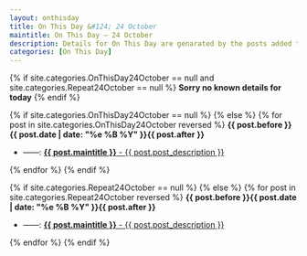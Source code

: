 ```yaml
---
layout: onthisday
title: On This Day &#124; 24 October
maintitle: On This Day — 24 October
description: Details for On This Day are genarated by the posts added to the website so the content is subject to changes/updates over time.
categories: [On This Day]
---
```


{% if site.categories.OnThisDay24October == null and site.categories.Repeat24October == null %}
<strong>Sorry no known details for today</strong>
{% endif %}

{% if site.categories.OnThisDay24October == null %}
{% else %}
{% for post in site.categories.OnThisDay24October reversed %}
<strong>{{ post.before }}{{ post.date | date: "%e %B %Y" }}{{ post.after }}</strong>
<ul>
<li> ——: <a href="{{ post.url }}"><strong>{{ post.maintitle }}</strong> - {{ post.post_description }}</a></li>
</ul>
{% endfor %}
{% endif %}

{% if site.categories.Repeat24October == null %}
{% else %}
{% for post in site.categories.Repeat24October reversed %}
<strong>{{ post.before }}{{ post.date | date: "%e %B %Y" }}{{ post.after }}</strong>
<ul>
<li> ——: <a href="{{ post.url }}"><strong>{{ post.maintitle }}</strong> - {{ post.post_description }}</a></li>
</ul>
{% endfor %}
{% endif %}
